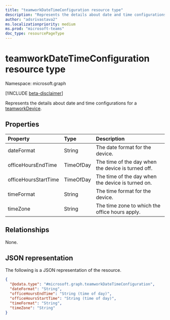 ```yaml
---
title: "teamworkDateTimeConfiguration resource type"
description: "Represents the details about date and time configurations for a device."
author: "adsrivastava2"
ms.localizationpriority: medium
ms.prod: "microsoft-teams"
doc_type: resourcePageType
---
```


# teamworkDateTimeConfiguration resource type

Namespace: microsoft.graph

[!INCLUDE [beta-disclaimer](../../includes/beta-disclaimer.md)]

Represents the details about date and time configurations for a [teamworkDevice](../resources/teamworkdevice.md).

## Properties
|Property|Type|Description|
|:---|:---|:---|
|dateFormat|String|The date format for the device.|
|officeHoursEndTime|TimeOfDay|The time of the day when the device is turned off.|
|officeHoursStartTime|TimeOfDay|The time of the day when the device is turned on.|
|timeFormat|String|The time format for the device.|
|timeZone|String|The time zone to which the office hours apply.|

## Relationships
None.

## JSON representation
The following is a JSON representation of the resource.
<!-- {
  "blockType": "resource",
  "@odata.type": "microsoft.graph.teamworkDateTimeConfiguration"
}
-->
``` json
{
  "@odata.type": "#microsoft.graph.teamworkDateTimeConfiguration",
  "dateFormat": "String",
  "officeHoursEndTime": "String (time of day)",
  "officeHoursStartTime": "String (time of day)",
  "timeFormat": "String",
  "timeZone": "String"
}
```

